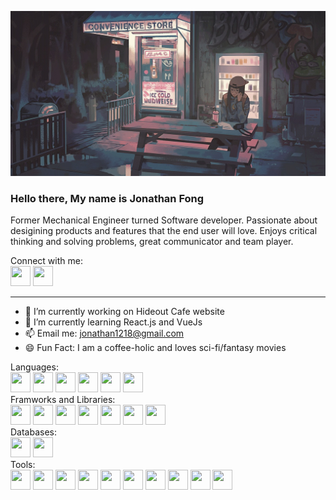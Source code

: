 [![Header](https://github.com/Jfong1218/Jfong1218/blob/main/convenience_store_by_klegs_dbvg1rq.jpg "Header")](https://github.com/Jfong1218)

### Hello there, My name is Jonathan Fong

Former Mechanical Engineer turned Software developer. Passionate about desigining products and features that the end user will love. Enjoys critical thinking and solving problems, great communicator and team player.

Connect with me:</br>
<a href="https://www.linkedin.com/in/jonathan-fong-9a9b80148/"><img height="32" width="32" src="https://user-images.githubusercontent.com/109251936/200982277-ce033c2e-289c-437b-bc69-6c285ddc77ca.png" /></a>
<a href="https://www.github.com/jfong1218"><img height="32" width="32" src="https://user-images.githubusercontent.com/109251936/200982469-b2b25cdb-f9b7-48a7-a54b-3739d7e73cbc.png" /></a>
_____________________________________________________________________________________________________________________________________________________
- 🔭 I’m currently working on Hideout Cafe website
- 🌱 I’m currently learning React.js and VueJs
- 📫 Email me: jonathan1218@gmail.com
- 😄 Fun Fact: I am a coffee-holic and loves sci-fi/fantasy movies

Languages:</br>
<img height="32" width="32" src="https://user-images.githubusercontent.com/109251936/200984837-909bac3c-7f4d-48f9-ac2d-7655ff7cf74e.png"/>
<img height="32" width="32" src="https://user-images.githubusercontent.com/109251936/200984571-029b66b7-2e0c-493e-b610-c02b0e8bf8a9.png"/>
<img height="32" width="32" src="https://user-images.githubusercontent.com/109251936/200984919-fd8360ec-2960-4f53-b80d-03295b7725c9.png"/>
<img height="32" width="32" src="https://user-images.githubusercontent.com/109251936/200985086-7bbdc673-ddb1-4369-83de-0642876408c0.png"/>
<img height="32" width="32" src="https://user-images.githubusercontent.com/109251936/200985252-e1bed753-55ff-4a94-8949-568841bb0361.png"/>
<img height="32" width="32" src="https://user-images.githubusercontent.com/109251936/200985387-fd3c145b-949f-442f-994c-c2239ae635e2.png"/>
</br>
Framworks and Libraries: </br>
<img height="32" width="32" src="https://banner2.cleanpng.com/20180508/qyw/kisspng-flask-python-web-framework-web-application-tutoria-5af1dbb70b6430.1030595115257998630467.jpg"/>
<img height="32" width="32" src="https://quintagroup.com/cms/python/images/jinja2.png/@@images/919c2c3d-5b4e-4650-943a-b0df263f851b.png"/>
<img height="32" width="32" src="https://camo.githubusercontent.com/bec2c92468d081617cb3145a8f3d8103e268bca400f6169c3a68dc66e05c971e/68747470733a2f2f76352e676574626f6f7473747261702e636f6d2f646f63732f352e302f6173736574732f6272616e642f626f6f7473747261702d6c6f676f2d736861646f772e706e67"/>
<img height="32" width="32" src="https://seeklogo.com/images/J/jquery-logo-CFE6ECE363-seeklogo.com.png"/>
<img height="32" width="32" src="https://cdn-icons-png.flaticon.com/512/1183/1183672.png"/>
<img height="32" width="32" src="https://ih1.redbubble.net/image.438908244.6144/st,small,507x507-pad,600x600,f8f8f8.u2.jpg"/>
<img height="32" width="32" src="https://spring.io/images/favicon-9d25009f65637a49ac8d91eb1cf7b75e.ico"/>
</br>
Databases:</br>
<img height="32" width="32" src="https://www.freepnglogos.com/uploads/logo-mysql-png/logo-mysql-mysql-logo-png-images-are-download-crazypng-21.png"/>
<img height="32" width="32" src="https://res.cloudinary.com/crunchbase-production/image/upload/c_lpad,h_170,w_170,f_auto,b_white,q_auto:eco,dpr_1/erkxwhl1gd48xfhe2yld"/>
</br>
Tools: </br>
<img height="32" width="32" src="https://www.w3schools.com/whatis/img_ajax.jpg"/>
<img height="32" width="32" src="https://cdn-icons-png.flaticon.com/512/136/136525.png"/>
<img height="32" width="32" src="https://webdevolutions.blob.core.windows.net/blog/2013/02/MySQLWorkbench.png"/>
<img height="32" width="32" src="https://cdn-icons-png.flaticon.com/512/4494/4494740.png"/>
<img height="32" width="32" src="https://cdn-icons-png.flaticon.com/512/733/733553.png"/>
<img height="32" width="32" src="https://res.cloudinary.com/practicaldev/image/fetch/s--RK-AgEnh--/c_imagga_scale,f_auto,fl_progressive,h_900,q_auto,w_1600/https://dev-to-uploads.s3.amazonaws.com/i/1s3bedypkt7zm8maikzg.png"/>
<img height="32" width="32" src="https://www.tlane.dev/static/media/bcrypt.a24335f0.png"/>
<img height="32" width="32" src="https://upload.wikimedia.org/wikipedia/commons/thumb/9/9a/Visual_Studio_Code_1.35_icon.svg/2048px-Visual_Studio_Code_1.35_icon.svg.png"/>
<img height="32" width="32" src="https://user-images.githubusercontent.com/11943860/46922529-b28cdc80-cfe0-11e8-9aec-0091161d3599.png"/>
<img height="32" width="32" src="https://user-images.githubusercontent.com/7853266/44114706-9c72dd08-9fd1-11e8-8d9d-6d9d651c75ad.png"/>


<!--
**Jfong1218/Jfong1218** is a ✨ _special_ ✨ repository because its `README.md` (this file) appears on your GitHub profile.

Here are some ideas to get you started:

- 🔭 I’m currently working on ...
- 🌱 I’m currently learning ...
- 👯 I’m looking to collaborate on ...
- 🤔 I’m looking for help with ...
- 💬 Ask me about ...
- 📫 How to reach me: ...
- 😄 Pronouns: ...
- ⚡ Fun fact: ...
-->

